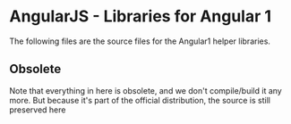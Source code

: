 # AngularJS - Libraries for Angular 1

The following files are the source files for the Angular1 helper libraries. 

## Obsolete

Note that everything in here is obsolete, and we don't compile/build it any more. 
But because it's part of the official distribution, the source is still preserved here